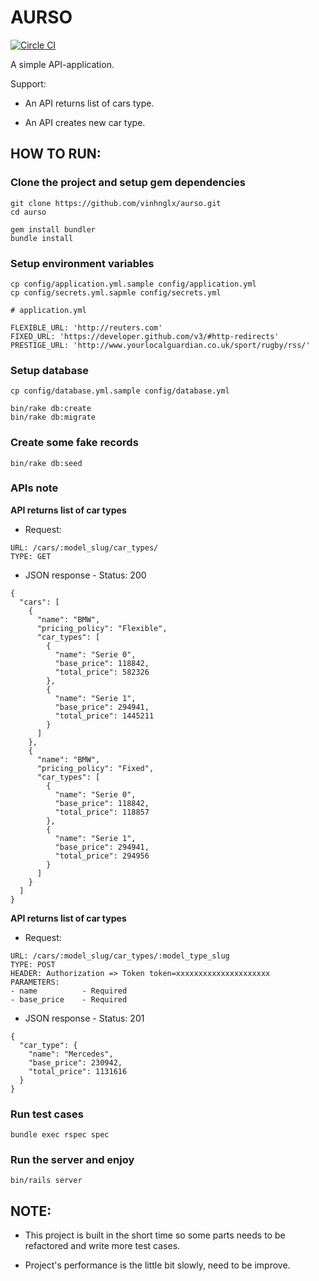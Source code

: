 # AURSO

[![Circle CI](https://circleci.com/gh/vinhnglx/aurso.svg?style=svg)](https://circleci.com/gh/vinhnglx/aurso)

A simple API-application.

Support:

- An API returns list of cars type.

- An API creates new car type.

## HOW TO RUN:

### Clone the project and setup gem dependencies

```
git clone https://github.com/vinhnglx/aurso.git
cd aurso
```

```
gem install bundler
bundle install
```

### Setup environment variables

```
cp config/application.yml.sample config/application.yml
cp config/secrets.yml.sapmle config/secrets.yml
```

```
# application.yml

FLEXIBLE_URL: 'http://reuters.com'
FIXED_URL: 'https://developer.github.com/v3/#http-redirects'
PRESTIGE_URL: 'http://www.yourlocalguardian.co.uk/sport/rugby/rss/'
```

### Setup database

```
cp config/database.yml.sample config/database.yml
```

```
bin/rake db:create
bin/rake db:migrate
```

### Create some fake records

```
bin/rake db:seed
```

### APIs note

**API returns list of car types**

- Request:

```
URL: /cars/:model_slug/car_types/
TYPE: GET
```

- JSON response - Status: 200

```
{
  "cars": [
    {
      "name": "BMW",
      "pricing_policy": "Flexible",
      "car_types": [
        {
          "name": "Serie 0",
          "base_price": 118842,
          "total_price": 582326
        },
        {
          "name": "Serie 1",
          "base_price": 294941,
          "total_price": 1445211
        }
      ]
    },
    {
      "name": "BMW",
      "pricing_policy": "Fixed",
      "car_types": [
        {
          "name": "Serie 0",
          "base_price": 118842,
          "total_price": 118857
        },
        {
          "name": "Serie 1",
          "base_price": 294941,
          "total_price": 294956
        }
      ]
    }
  ]
}
```

**API returns list of car types**

- Request:

```
URL: /cars/:model_slug/car_types/:model_type_slug
TYPE: POST
HEADER: Authorization => Token token=xxxxxxxxxxxxxxxxxxxxx
PARAMETERS:
- name          - Required
- base_price    - Required
```

- JSON response - Status: 201

```
{
  "car_type": {
    "name": "Mercedes",
    "base_price": 230942,
    "total_price": 1131616
  }
}
```

### Run test cases

```
bundle exec rspec spec
```

### Run the server and enjoy

```
bin/rails server
```

## NOTE:

- This project is built in the short time so some parts needs to be refactored and write more test cases.

- Project's performance is the little bit slowly, need to be improve.
